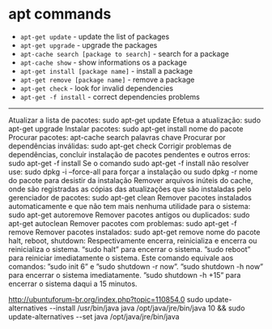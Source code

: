 # apt commands

* `apt-get update` - update the list of packages
* `apt-get upgrade` - upgrade the packages
* `apt-cache search [package to search]` - search for a package
* `apt-cache show` - show informations os a package
* `apt-get install [package name]` - install a package
* `apt-get remove [package name]` - remove a package
* `apt-get check` - look for invalid dependencies
* `apt-get -f install` - correct dependencies problems

----

Atualizar a lista de pacotes: sudo apt-get update
Efetua a atualização: sudo apt-get upgrade
Instalar pacotes: sudo apt-get install nome do pacote
Procurar pacotes: apt-cache search palavras chave
Procurar por dependências inválidas: sudo apt-get check
Corrigir problemas de dependências, concluir instalação de pacotes pendentes e outros erros: sudo apt-get -f install
Se o comando sudo apt-get -f install não resolver use: sudo dpkg -i –force-all para forçar a instalação ou sudo dpkg -r nome do pacote para desistir da instalação
Remover arquivos inúteis do cache, onde são registradas as cópias das atualizações que são instaladas pelo gerenciador de pacotes: sudo apt-get clean
Remover pacotes instalados automaticamente e que não tem mais nenhuma utilidade para o sistema: sudo apt-get autoremove
Remover pacotes antigos ou duplicados: sudo apt-get autoclean
Remover pacotes com problemas: sudo apt-get -f remove
Remover pacotes instalados: sudo apt-get remove nome do pacote
halt, reboot, shutdown:  Respectivamente encerra, reinicializa e encerra ou reinicializa o sistema.
“sudo halt” para encerrar o sistema.
”sudo reboot” para reiniciar imediatamente o sistema. Este comando equivale aos comandos: ”sudo init 6” e ”sudo shutdown -r now”.
”sudo shutdown -h now” para encerrar o sistema imediatamente.
”sudo shutdown -h +15” para encerrar o sistema daqui a 15 minutos.


http://ubuntuforum-br.org/index.php?topic=110854.0
sudo update-alternatives --install /usr/bin/java java /opt/java/jre/bin/java 10 && sudo update-alternatives --set java /opt/java/jre/bin/java
